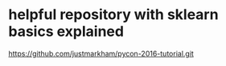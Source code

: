 # helpful repository with sklearn basics explained
https://github.com/justmarkham/pycon-2016-tutorial.git
